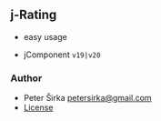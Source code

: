 ## j-Rating

- easy usage

- jComponent `v19|v20`

### Author

- Peter Širka <petersirka@gmail.com>
- [License](https://www.totaljs.com/license/)